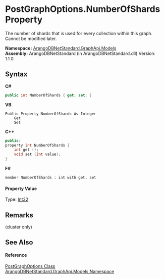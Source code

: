# PostGraphOptions.NumberOfShards Property 
 

The number of shards that is used for every collection within this graph. Cannot be modified later.

**Namespace:**&nbsp;<a href="6fb2338d-d8f7-f9c1-2056-1702fe9bf954">ArangoDBNetStandard.GraphApi.Models</a><br />**Assembly:**&nbsp;ArangoDBNetStandard (in ArangoDBNetStandard.dll) Version: 1.1.0

## Syntax

**C#**<br />
``` C#
public int NumberOfShards { get; set; }
```

**VB**<br />
``` VB
Public Property NumberOfShards As Integer
	Get
	Set
```

**C++**<br />
``` C++
public:
property int NumberOfShards {
	int get ();
	void set (int value);
}
```

**F#**<br />
``` F#
member NumberOfShards : int with get, set

```


#### Property Value
Type: <a href="https://docs.microsoft.com/dotnet/api/system.int32" target="_blank" rel="noopener noreferrer">Int32</a>

## Remarks
(cluster only)

## See Also


#### Reference
<a href="c78f94ba-6882-5c0e-b8d8-d775944acbe0">PostGraphOptions Class</a><br /><a href="6fb2338d-d8f7-f9c1-2056-1702fe9bf954">ArangoDBNetStandard.GraphApi.Models Namespace</a><br />